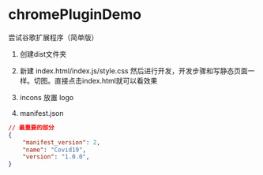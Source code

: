 # chromePluginDemo

尝试谷歌扩展程序（简单版）

1. 创建dist文件夹

2. 新建 index.html/index.js/style.css 然后进行开发，开发步骤和写静态页面一样。切图。直接点击index.html就可以看效果

3. incons 放置 logo 

4. manifest.json

```json
// 最重要的部分
{
    "manifest_version": 2,
    "name": "Covid19",
    "version": "1.0.0",
}
```